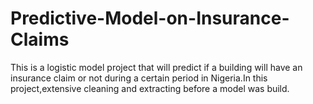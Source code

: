 # Predictive-Model-on-Insurance-Claims
This is a logistic model project that will predict if a building will have an insurance claim or not during a certain period in Nigeria.In this project,extensive cleaning and extracting before a model was build.
